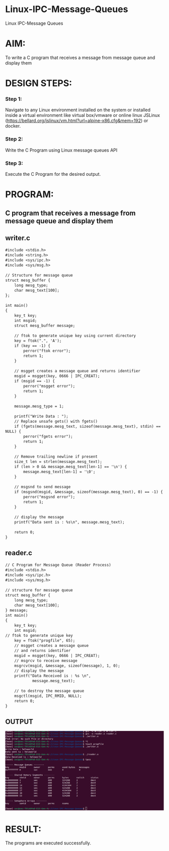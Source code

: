 # Linux-IPC-Message-Queues
Linux IPC-Message Queues

# AIM:
To write a C program that receives a message from message queue and display them

# DESIGN STEPS:

### Step 1:

Navigate to any Linux environment installed on the system or installed inside a virtual environment like virtual box/vmware or online linux JSLinux (https://bellard.org/jslinux/vm.html?url=alpine-x86.cfg&mem=192) or docker.

### Step 2:

Write the C Program using Linux message queues API 

### Step 3:

Execute the C Program for the desired output. 

# PROGRAM:

## C program that receives a message from message queue and display them

## writer.c
```
#include <stdio.h> 
#include <string.h>
#include <sys/ipc.h> 
#include <sys/msg.h> 

// Structure for message queue 
struct mesg_buffer { 
    long mesg_type; 
    char mesg_text[100]; 
}; 

int main() 
{ 
    key_t key; 
    int msgid; 
    struct mesg_buffer message;
    
    // ftok to generate unique key using current directory 
    key = ftok(".", 'A'); 
    if (key == -1) {
        perror("ftok error");
        return 1;
    }
    
    // msgget creates a message queue and returns identifier 
    msgid = msgget(key, 0666 | IPC_CREAT); 
    if (msgid == -1) {
        perror("msgget error");
        return 1;
    }
    
    message.mesg_type = 1; 
    
    printf("Write Data : "); 
    // Replace unsafe gets() with fgets()
    if (fgets(message.mesg_text, sizeof(message.mesg_text), stdin) == NULL) {
        perror("fgets error");
        return 1;
    }
    
    // Remove trailing newline if present
    size_t len = strlen(message.mesg_text);
    if (len > 0 && message.mesg_text[len-1] == '\n') {
        message.mesg_text[len-1] = '\0';
    }
    
    // msgsnd to send message 
    if (msgsnd(msgid, &message, sizeof(message.mesg_text), 0) == -1) {
        perror("msgsnd error");
        return 1;
    }
    
    // display the message 
    printf("Data sent is : %s\n", message.mesg_text); 
    
    return 0; 
}
```
## reader.c
```
// C Program for Message Queue (Reader Process)
#include <stdio.h>
#include <sys/ipc.h>
#include <sys/msg.h>

// structure for message queue
struct mesg_buffer {
	long mesg_type;
	char mesg_text[100];
} message;
int main()
{
	key_t key;
	int msgid;
// ftok to generate unique key
	key = ftok("progfile", 65);
	// msgget creates a message queue
	// and returns identifier
	msgid = msgget(key, 0666 | IPC_CREAT);
	// msgrcv to receive message
	msgrcv(msgid, &message, sizeof(message), 1, 0);
	// display the message
	printf("Data Received is : %s \n",
			message.mesg_text);

	// to destroy the message queue
	msgctl(msgid, IPC_RMID, NULL);
	return 0;
}
```


## OUTPUT
![alt text](image.png)



# RESULT:
The programs are executed successfully.
